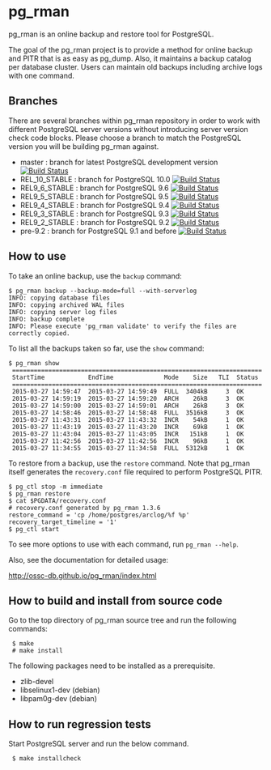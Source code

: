 pg_rman
=======
pg_rman is an online backup and restore tool for PostgreSQL.

The goal of the pg_rman project is to provide a method for online backup
and PITR that is as easy as pg_dump. Also, it maintains a backup catalog
per database cluster. Users can maintain old backups including archive
logs with one command.

Branches
--------
There are several branches within pg_rman repository in order to work with
different PostgreSQL server versions without introducing server version
check code blocks.  Please choose a branch to match the PostgreSQL version
you will be building pg_rman against.

* master : branch for latest PostgreSQL development version [![Build Status](https://travis-ci.org/ossc-db/pg_rman.svg?branch=master)](https://travis-ci.org/ossc-db/pg_rman)
* REL_10_STABLE : branch for PostgreSQL 10.0 [![Build Status](https://travis-ci.org/ossc-db/pg_rman.svg?branch=REL_10_STABLE)](https://travis-ci.org/ossc-db/pg_rman)
* REL9_6_STABLE : branch for PostgreSQL 9.6 [![Build Status](https://travis-ci.org/ossc-db/pg_rman.svg?branch=REL9_6_STABLE)](https://travis-ci.org/ossc-db/pg_rman)
* REL9_5_STABLE : branch for PostgreSQL 9.5 [![Build Status](https://travis-ci.org/ossc-db/pg_rman.svg?branch=REL9_5_STABLE)](https://travis-ci.org/ossc-db/pg_rman)
* REL9_4_STABLE : branch for PostgreSQL 9.4 [![Build Status](https://travis-ci.org/ossc-db/pg_rman.svg?branch=REL9_4_STABLE)](https://travis-ci.org/ossc-db/pg_rman)
* REL9_3_STABLE : branch for PostgreSQL 9.3 [![Build Status](https://travis-ci.org/ossc-db/pg_rman.svg?branch=REL9_3_STABLE)](https://travis-ci.org/ossc-db/pg_rman)
* REL9_2_STABLE : branch for PostgreSQL 9.2 [![Build Status](https://travis-ci.org/ossc-db/pg_rman.svg?branch=REL9_2_STABLE)](https://travis-ci.org/ossc-db/pg_rman)
* pre-9.2 : branch for PostgreSQL 9.1 and before [![Build Status](https://travis-ci.org/ossc-db/pg_rman.svg?branch=pre-9.2)](https://travis-ci.org/ossc-db/pg_rman)

How to use
----------

To take an online backup, use the `backup` command:

````
$ pg_rman backup --backup-mode=full --with-serverlog
INFO: copying database files
INFO: copying archived WAL files
INFO: copying server log files
INFO: backup complete
INFO: Please execute 'pg_rman validate' to verify the files are correctly copied.
````

To list all the backups taken so far, use the `show` command:

````
$ pg_rman show
 =====================================================================
 StartTime            EndTime              Mode    Size   TLI  Status
 =====================================================================
 2015-03-27 14:59:47  2015-03-27 14:59:49  FULL  3404kB     3  OK
 2015-03-27 14:59:19  2015-03-27 14:59:20  ARCH    26kB     3  OK
 2015-03-27 14:59:00  2015-03-27 14:59:01  ARCH    26kB     3  OK
 2015-03-27 14:58:46  2015-03-27 14:58:48  FULL  3516kB     3  OK
 2015-03-27 11:43:31  2015-03-27 11:43:32  INCR    54kB     1  OK
 2015-03-27 11:43:19  2015-03-27 11:43:20  INCR    69kB     1  OK
 2015-03-27 11:43:04  2015-03-27 11:43:05  INCR   151kB     1  OK
 2015-03-27 11:42:56  2015-03-27 11:42:56  INCR    96kB     1  OK
 2015-03-27 11:34:55  2015-03-27 11:34:58  FULL  5312kB     1  OK
````

To restore from a backup, use the `restore` command.  Note that pg_rman itself generates the `recovery.conf` file required to perform PostgreSQL PITR.

````
$ pg_ctl stop -m immediate
$ pg_rman restore
$ cat $PGDATA/recovery.conf
# recovery.conf generated by pg_rman 1.3.6
restore_command = 'cp /home/postgres/arclog/%f %p'
recovery_target_timeline = '1'
$ pg_ctl start
````

To see more options to use with each command, run `pg_rman --help`.

Also, see the documentation for detailed usage:

http://ossc-db.github.io/pg_rman/index.html

How to build and install from source code
-----------------------------------------
Go to the top directory of pg_rman source tree and run the following commands:

````
 $ make
 # make install
````

The following packages need to be installed as a prerequisite.

* zlib-devel 
* libselinux1-dev (debian)
* libpam0g-dev (debian)


How to run regression tests
---------------------------
Start PostgreSQL server and run the below command.

````
 $ make installcheck
````

